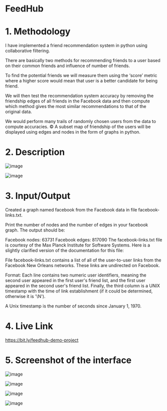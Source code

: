 
# FeedHub

# 1. Methodology 

I have implemented a friend recommendation system in python using collaborative filtering.

There are basically two methods for recommending friends to a user based on their common
friends and influence of number of friends.

To find the potential friends we will measure them using the ‘score’ metric where a higher score would
mean that user is a better candidate for being friend.

We will then test the recommendation system accuracy by removing the friendship edges of all friends in
the Facebook data and then compute which method gives the most similar recommendations to that of the
original data.


We would perform many trails of randomly chosen users from the data to compute accuracies.
© A subset map of friendship of the users will be displayed using edges and nodes in the form of graphs in
python.



# 2. Description

![image](https://user-images.githubusercontent.com/55930740/208229853-ba6d7fea-0a7b-436b-bec0-a38947e5f443.png)

![image](https://user-images.githubusercontent.com/55930740/208230171-fcdb4f3a-8a43-440c-8f7d-62818c1713ff.png)


# 3. Input/Output



Created a graph named facebook from the Facebook data in file facebook-links.txt.

Print the number of nodes and the number of edges in your facebook graph. The output should be:

Facebook nodes: 63731
Facebook edges: 817090
The facebook-links.txt file is courtesy of the Max Planck Institute for Software Systems. Here is a slightly clarified version of the documentation for this file:

  File facebook-links.txt contains a list of all of the user-to-user links from the Facebook New Orleans networks. These links are undirected on Facebook.

  Format: Each line contains two numeric user identifiers, meaning the second user appeared in the first user's friend list, and the first user appeared in the second            user's friend list. Finally, the third column is a UNIX timestamp with the time of link establishment (if it could be determined, otherwise it is '\N').

A Unix timestamp is the number of seconds since January 1, 1970.


# 4. Live Link 

https://bit.ly/feedhub-demo-project


# 5. Screenshot of the interface

![image](https://user-images.githubusercontent.com/55930740/208229441-20fa2b7c-d622-4349-a7dc-0fb44d0fa31e.png)

![image](https://user-images.githubusercontent.com/55930740/208229449-46a660fa-00d9-41fa-b185-10fb52896f2f.png)

![image](https://user-images.githubusercontent.com/55930740/208229474-e13aff67-a9b2-454c-9f9e-df8e48a1d42d.png)

![image](https://user-images.githubusercontent.com/55930740/208229487-d85cb452-d8e7-4ff6-aacf-63ccefa1b9af.png)


